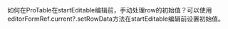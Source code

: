 如何在ProTable在startEditable编辑前，手动处理row的初始值？可以使用editorFormRef.current?.setRowData方法在startEditable编辑前设置初始值。
